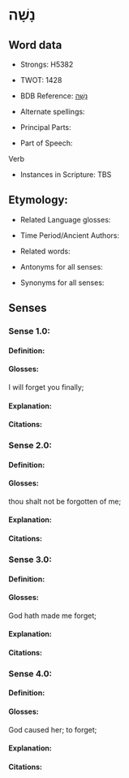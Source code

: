 # נָשָׁה

<!-- Status: S2="NeedsEdits" -->
<!-- Lexica used for edits:   -->

## Word data

* Strongs: H5382

* TWOT: 1428

* BDB Reference: [נָשָׁה](rc://en/bdb/dict/n.fu.aa)

* Alternate spellings:

* Principal Parts:

* Part of Speech:

Verb

* Instances in Scripture: TBS

## Etymology:

* Related Language glosses:

* Time Period/Ancient Authors:

* Related words:

* Antonyms for all senses:

* Synonyms for all senses:

## Senses

### Sense 1.0:

#### Definition:

#### Glosses:

I will forget you finally; 

#### Explanation:

#### Citations:



### Sense 2.0:

#### Definition:

#### Glosses:

thou shalt not be forgotten of me; 

#### Explanation:

#### Citations:



### Sense 3.0:

#### Definition:

#### Glosses:

God hath made me forget; 

#### Explanation:

#### Citations:



### Sense 4.0:

#### Definition:

#### Glosses:

God caused her; to forget; 

#### Explanation:

#### Citations:



